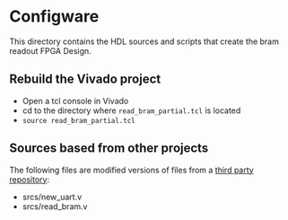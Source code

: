 # Configware

This directory contains the HDL sources and scripts that create the bram readout FPGA Design.

## Rebuild the Vivado project

- Open a tcl console in Vivado
- cd to the directory where ```read_bram_partial.tcl``` is located
- ```source read_bram_partial.tcl```

## Sources based from other projects

The following files are modified versions of files from a [third party repository](https://github.com/FlippingLogic/fpga_read_bram):

- srcs/new_uart.v
- srcs/read_bram.v
